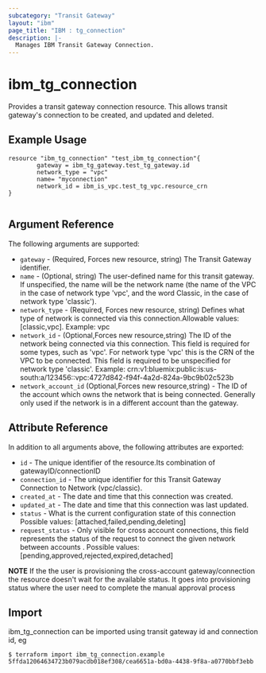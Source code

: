 ```yaml
---
subcategory: "Transit Gateway"
layout: "ibm"
page_title: "IBM : tg_connection"
description: |-
  Manages IBM Transit Gateway Connection.
---
```


# ibm\_tg_connection

Provides a transit gateway connection resource. This allows transit gateway's connection to be created, and updated and deleted.

## Example Usage

```hcl
resource "ibm_tg_connection" "test_ibm_tg_connection"{
		gateway = ibm_tg_gateway.test_tg_gateway.id
		network_type = "vpc"
		name= "myconnection"
		network_id = ibm_is_vpc.test_tg_vpc.resource_crn
}
  
```

## Argument Reference

The following arguments are supported:
* `gateway` - (Required, Forces new resource, string) The Transit Gateway identifier.
* `name` - (Optional, string) The user-defined name for this transit gateway. If unspecified, the name will be the network name (the name of the VPC in the case of network type 'vpc', and the word Classic, in the case of network type 'classic').
* `network_type` - (Required, Forces new resource, string) Defines what type of network is connected via this connection.Allowable values: [classic,vpc]. Example: vpc
* `network_id` - (Optional,Forces new resource,string) The ID of the network being connected via this connection. This field is required for some types, such as 'vpc'. For network type 'vpc' this is the CRN of the VPC to be connected. This field is required to be unspecified for network type 'classic'. Example: crn:v1:bluemix:public:is:us-south:a/123456::vpc:4727d842-f94f-4a2d-824a-9bc9b02c523b   
* `network_account_id` (Optional,Forces new resource,string) - The ID of the account which owns the network that is being connected. Generally only used if the network is in a different account than the gateway.


## Attribute Reference

In addition to all arguments above, the following attributes are exported:

* `id` - The unique identifier of the resource.Its combination of gatewayID/connectionID
* `connection_id` - The unique identifier for this Transit Gateway Connection to Network (vpc/classic). 
* `created_at` - The date and time that this connection was created.
* `updated_at` - The date and time that this connection was last updated.
* `status` - What is the current configuration state of this connection
Possible values: [attached,failed,pending,deleting]
* `request_status` - Only visible for cross account connections, this field represents the status of the request to connect the given network between accounts . Possible values: [pending,approved,rejected,expired,detached]

**NOTE** If the the user is provisioning the cross-account gateway/connection the resource doesn't wait for the available status. It goes into provisioning status where the user need to complete the manual approval process

## Import

ibm_tg_connection can be imported using transit gateway id and connection id, eg

```
$ terraform import ibm_tg_connection.example 5ffda12064634723b079acdb018ef308/cea6651a-bd0a-4438-9f8a-a0770bbf3ebb
```